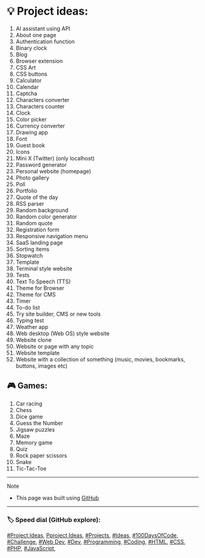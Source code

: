 <!-- Project ideas v.1.3.2 -->

# 💡 Project ideas:

1. AI assistant using API
1. About one page
1. Authentication function
1. Binary clock
1. Blog
1. Browser extension
1. CSS Art
1. CSS buttons
1. Calculator
1. Calendar
1. Captcha
1. Characters converter
1. Characters counter
1. Clock
1. Color picker
1. Currency converter <!-- https://github.com/anishaswain/Simple-JS-Projects#-->
1. Drawing app
1. Font
1. Guest book
1. Icons
1. Mini X (Twitter) (only localhost)
1. Password generator
1. Personal website (homepage)
1. Photo gallery
1. Poll
1. Portfolio
1. Quote of the day
1. RSS parser
1. Random background
1. Random color generator
1. Random quote
1. Registration form
1. Responsive navigation menu <!--https://github.com/anishaswain/Simple-JS-Projects#-->
1. SaaS landing page
1. Sorting items
1. Stopwatch
1. Template
1. Terminal style website
1. Tests
1. Text To Speech (TTS)
1. Theme for Browser
1. Theme for CMS
1. Timer
1. To-do list
1. Try site builder, CMS or new tools
1. Typing test
1. Weather app
1. Web desktop (Web OS) style website
1. Website clone
1. Website or page with any topic
1. Website template
1. Website with a collection of something (music, movies, bookmarks, buttons, images etc)


## 🎮 Games:

1. Car racing
1. Chess
1. Dice game
1. Guess the Number
1. Jigsaw puzzles
1. Maze
1. Memory game
1. Quiz
1. Rock paper scissors
1. Snake
1. Tic-Tac-Toe

  
---
  
> [!NOTE]
> - This page was built using [GitHub](https://github.com/)  
  
---
  
### 🏷️ Speed dial (GitHub explore):  
[#Project Ideas](https://github.com/topics/project-ideas?s=updated),
[Pproject Ideas](https://github.com/search?q=project+ideas),
[#Projects](https://github.com/topics/projects?s=updated),
[#Ideas](https://github.com/topics/ideas?s=updated),
[#100DaysOfCode](https://github.com/topics/100daysofcode?s=updated),
[#Challenge](https://github.com/topics/challenge?s=updated),
[#Web Dev](https://github.com/topics/webdev?s=updated),
[#Dev](https://github.com/topics/dev?s=updated),
[#Programming](https://github.com/topics/programming?s=updated),
[#Coding](https://github.com/topics/coding?s=updated),
[#HTML](https://github.com/topics/HTML?s=updated),
[#CSS](https://github.com/topics/css?s=updated),
[#PHP](https://github.com/topics/php?s=updated),
[#JavaScript](https://github.com/topics/javascript?s=updated),




